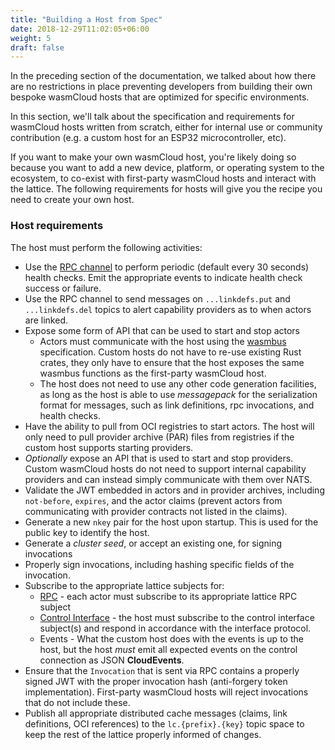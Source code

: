 ```yaml
---
title: "Building a Host from Spec"
date: 2018-12-29T11:02:05+06:00
weight: 5
draft: false
---
```


In the preceding section of the documentation, we talked about how there are no restrictions in place preventing developers from building their own bespoke wasmCloud hosts that are optimized for specific environments. 

In this section, we'll talk about the specification and requirements for wasmCloud
hosts written from scratch, either for internal use or community contribution (e.g. a custom host for an ESP32 microcontroller, etc).

If you want to make your own wasmCloud host, you're likely doing so because you want to add a new device, platform, or operating system to the ecosystem, to co-exist with first-party wasmCloud hosts and interact with the lattice. The following requirements for hosts will give you the recipe you need to create your own host.

### Host requirements

The host must perform the following activities:

* Use the [RPC channel](../../../reference/lattice-protocols/rpc) to perform periodic (default every 30 seconds) health checks. Emit the appropriate events to indicate health check success or failure.
* Use the RPC channel to send messages on `...linkdefs.put` and `...linkdefs.del` topics to alert capability providers as to when actors are linked.
* Expose some form of API that can be used to start and stop actors
  * Actors must communicate with the host using the [wasmbus](/reference/wasmbus) specification. Custom hosts do not have to re-use existing Rust crates, they only have to ensure that the host exposes the same wasmbus functions as the first-party wasmCloud host.
  * The host does not need to use any other code generation facilities, as long as the host is able to use _messagepack_ for the serialization format for messages, such as link definitions, rpc invocations, and health checks.
* Have the ability to pull from OCI registries to start actors. The host will only need to pull provider archive (PAR) files from registries if the custom host supports starting providers.
* _Optionally_ expose an API that is used to start and stop providers. Custom wasmCloud hosts do not need to support internal capability providers and can instead simply communicate with them over NATS.
* Validate the JWT embedded in actors and in provider archives, including `not-before`, `expires`, and the actor claims (prevent actors from communicating with provider contracts not listed in the claims).
* Generate a new `nkey` pair for the host upon startup. This is used for the public key to identify the host.
* Generate a _cluster seed_, or accept an existing one, for signing invocations
* Properly sign invocations, including hashing specific fields of the invocation.
* Subscribe to the appropriate lattice subjects for:
  * [RPC](../../../reference/lattice-protocols/rpc) - each actor must subscribe to its appropriate lattice RPC subject
  * [Control Interface](../../../reference/lattice-protocols/control-interface) - the host must subscribe to the control interface subject(s) and respond in accordance with the interface protocol.
  * Events - What the custom host does with the events is up to the host, but the host _must_ emit all expected events on the control connection as JSON **CloudEvents**.
* Ensure that the `Invocation` that is sent via RPC contains a properly signed JWT with the proper invocation hash (anti-forgery token implementation). First-party wasmCloud hosts will reject invocations that do not include these.
* Publish all appropriate distributed cache messages (claims, link definitions, OCI references) to the `lc.{prefix}.{key}` topic space to keep the rest of the lattice properly informed of changes.
